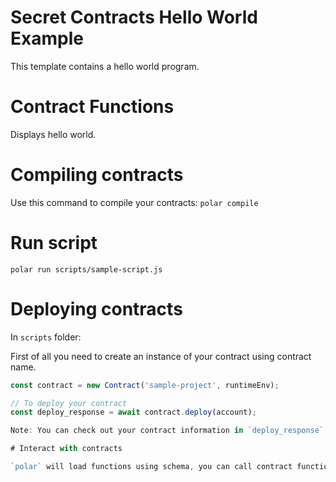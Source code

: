 # Secret Contracts Hello World Example

This template contains a hello world program.

# Contract Functions
Displays hello world.

# Compiling contracts

Use this command to compile your contracts: 
`polar compile`

# Run script

`polar run scripts/sample-script.js`

# Deploying contracts

In `scripts` folder:

First of all you need to create an instance of your contract using contract name.
```js
const contract = new Contract('sample-project', runtimeEnv);

// To deploy your contract
const deploy_response = await contract.deploy(account);

Note: You can check out your contract information in `deploy_response`.

# Interact with contracts

`polar` will load functions using schema, you can call contract functions using `contract.tx`(to execute transactions) and `contract.query`(to query from contract)
